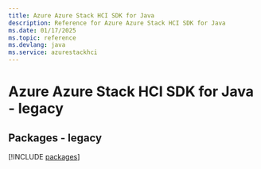 ```yaml
---
title: Azure Azure Stack HCI SDK for Java
description: Reference for Azure Azure Stack HCI SDK for Java
ms.date: 01/17/2025
ms.topic: reference
ms.devlang: java
ms.service: azurestackhci
---
```

# Azure Azure Stack HCI SDK for Java - legacy
## Packages - legacy
[!INCLUDE [packages](azure-stack-hci-index.md)]